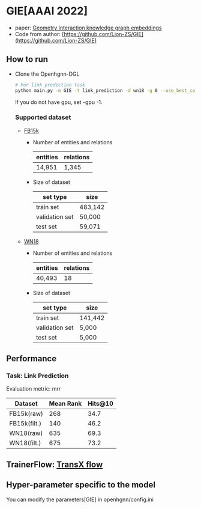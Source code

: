 # GIE[AAAI 2022]

- paper: [Geometry interaction knowledge graph embeddings](https://ojs.aaai.org/index.php/AAAI/article/view/20491/20250)
- Code from author: [https://github.com/Lion-ZS/GIE](https://github.com/Lion-ZS/GIE)

## How to run

- Clone the Openhgnn-DGL

  ```bash
  # For link prediction task
  python main.py -m GIE -t link_prediction -d wn18 -g 0 --use_best_config
  ```

  If you do not have gpu, set -gpu -1.

  ### Supported dataset

  - [FB15k](../../dataset/#FB15k)

    - Number of entities and relations

        | entities | relations |
        | -------- | --------- |
        | 14,951   |    1,345  |

    - Size of dataset

        | set type       | size   |
        | -------------- | -----  |
        | train set      | 483,142|
        | validation set | 50,000 |
        | test set       | 59,071 |

  - [WN18](../../dataset/#WN18)

    - Number of entities and relations

        | entities | relations |
        | -------- | --------- |
        | 40,493   |    18     |

    - Size of dataset

        | set type       | size    |
        | -------------- | -----   |
        | train set      | 141,442 |
        | validation set | 5,000   |
        | test set       | 5,000   |

## Performance

### Task: Link Prediction

Evaluation metric: mrr

| Dataset      | Mean Rank | Hits@10 |
|--------------|-----------|---------|
| FB15k(raw)   | 268       | 34.7    |
| FB15k(filt.) | 140       | 46.2    |
| WN18(raw)    | 635       | 69.3    |
| WN18(filt.)  | 675       | 73.2    |



## TrainerFlow: [TransX flow](../../trainerflow/#TransX_flow)

## Hyper-parameter specific to the model

You can modify the parameters[GIE] in openhgnn/config.ini
